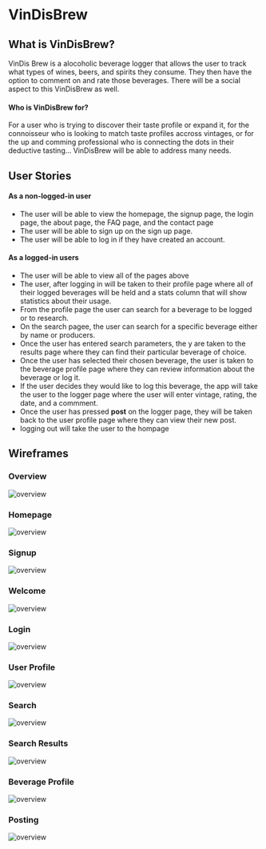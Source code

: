 # VinDisBrew

## What is VinDisBrew?

VinDis Brew is a alocoholic beverage logger that allows the user to track what types of wines, beers, and spirits they consume.
They then have the option to comment on and rate those beverages. There will be a social aspect to this VinDisBrew as well.

#### Who is VinDisBrew for?

For a user who is trying to discover their taste profile or expand it, for the connoisseur who is looking to match taste profiles accross vintages, or for the up and comming professional who is connecting the dots in their deductive tasting... VinDisBrew will be able to address many needs.

## User Stories

#### As a non-logged-in user

- The user will be able to view the homepage, the signup page, the login page, the about page, the FAQ page, and the contact page
- The user will be able to sign up on the sign up page.
- The user will be able to log in if they have created an account.

#### As a logged-in users

- The user will be able to view all of the pages above
- The user, after logging in will be taken to their profile page where all of their logged beverages will be held and a stats column that will show statistics about their usage.
- From the profile page the user can search for a beverage to be logged or to research.
- On the search pagee, the user can search for a specific beverage either by name or producers.
- Once the user has entered search parameters, the y are taken to the results page where they can find their particular beverage of choice.
- Once the user has selected their chosen beverage, the user is taken to the beverage profile page where they can review information about the beverage or log it.
- If the user decides they would like to log this beverage, the app will take the user to the logger page where the user will enter vintage, rating, the date, and a commment.
- Once the user has pressed **post** on the logger page, they will be taken back to the user profile page where they can view their new post.
- logging out will take the user to the hompage

## Wireframes

### Overview

![overview](./pics/1-overview.png)

### Homepage

![overview](./pics/2-home.png)

### Signup

![overview](./pics/3-signup.png)

### Welcome

![overview](./pics/4-welcome.png)

### Login

![overview](./pics/5-login.png)

### User Profile

![overview](./pics/6-profile.png)

### Search

![overview](./pics/7-search.png)

### Search Results

![overview](./pics/8-search-results.png)

### Beverage Profile

![overview](./pics/9-beverage-profile.png)

### Posting

![overview](./pics/10-making-a-post.png)

